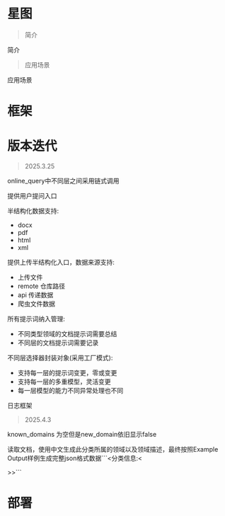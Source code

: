 # 星图

> 简介

简介
> 应用场景

应用场景
# 框架

# 版本迭代

>2025.3.25

online_query中不同层之间采用链式调用

提供用户提问入口

半结构化数据支持:
- docx
- pdf
- html
- xml

提供上传半结构化入口，数据来源支持:
- 上传文件
- remote 仓库路径
- api 传递数据
- 爬虫文件数据

所有提示词纳入管理:
- 不同类型领域的文档提示词需要总结
- 不同层的文档提示词需要记录

不同层选择器封装对象(采用工厂模式):
- 支持每一层的提示词变更，零或变更
- 支持每一层的多重模型，灵活变更
- 每一层模型的能力不同异常处理也不同

日志框架



> 2025.4.3

known_domains 为空但是new_domain依旧显示false





读取文档，使用中文生成此分类所属的领域以及领域描述，最终按照Example Output样例生成完整json格式数据```<分类信息:<

\>>```



# 部署


